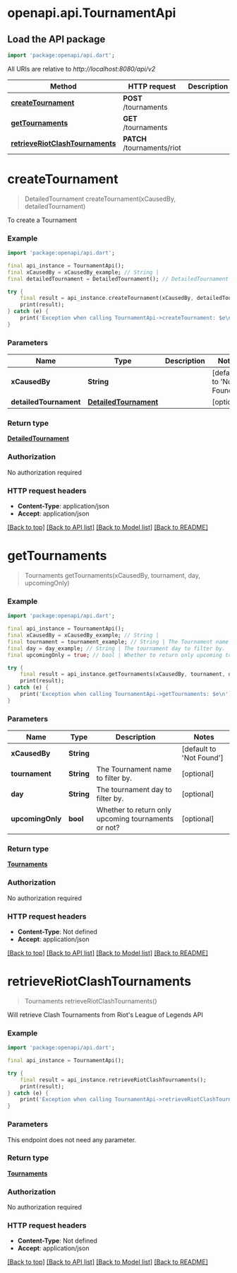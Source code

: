 # openapi.api.TournamentApi

## Load the API package
```dart
import 'package:openapi/api.dart';
```

All URIs are relative to *http://localhost:8080/api/v2*

Method | HTTP request | Description
------------- | ------------- | -------------
[**createTournament**](TournamentApi.md#createtournament) | **POST** /tournaments | 
[**getTournaments**](TournamentApi.md#gettournaments) | **GET** /tournaments | 
[**retrieveRiotClashTournaments**](TournamentApi.md#retrieveriotclashtournaments) | **PATCH** /tournaments/riot | 


# **createTournament**
> DetailedTournament createTournament(xCausedBy, detailedTournament)



To create a Tournament

### Example
```dart
import 'package:openapi/api.dart';

final api_instance = TournamentApi();
final xCausedBy = xCausedBy_example; // String | 
final detailedTournament = DetailedTournament(); // DetailedTournament | 

try {
    final result = api_instance.createTournament(xCausedBy, detailedTournament);
    print(result);
} catch (e) {
    print('Exception when calling TournamentApi->createTournament: $e\n');
}
```

### Parameters

Name | Type | Description  | Notes
------------- | ------------- | ------------- | -------------
 **xCausedBy** | **String**|  | [default to 'Not Found']
 **detailedTournament** | [**DetailedTournament**](DetailedTournament.md)|  | [optional] 

### Return type

[**DetailedTournament**](DetailedTournament.md)

### Authorization

No authorization required

### HTTP request headers

 - **Content-Type**: application/json
 - **Accept**: application/json

[[Back to top]](#) [[Back to API list]](../README.md#documentation-for-api-endpoints) [[Back to Model list]](../README.md#documentation-for-models) [[Back to README]](../README.md)

# **getTournaments**
> Tournaments getTournaments(xCausedBy, tournament, day, upcomingOnly)



### Example
```dart
import 'package:openapi/api.dart';

final api_instance = TournamentApi();
final xCausedBy = xCausedBy_example; // String | 
final tournament = tournament_example; // String | The Tournament name to filter by.
final day = day_example; // String | The tournament day to filter by.
final upcomingOnly = true; // bool | Whether to return only upcoming tournaments or not?

try {
    final result = api_instance.getTournaments(xCausedBy, tournament, day, upcomingOnly);
    print(result);
} catch (e) {
    print('Exception when calling TournamentApi->getTournaments: $e\n');
}
```

### Parameters

Name | Type | Description  | Notes
------------- | ------------- | ------------- | -------------
 **xCausedBy** | **String**|  | [default to 'Not Found']
 **tournament** | **String**| The Tournament name to filter by. | [optional] 
 **day** | **String**| The tournament day to filter by. | [optional] 
 **upcomingOnly** | **bool**| Whether to return only upcoming tournaments or not? | [optional] 

### Return type

[**Tournaments**](Tournaments.md)

### Authorization

No authorization required

### HTTP request headers

 - **Content-Type**: Not defined
 - **Accept**: application/json

[[Back to top]](#) [[Back to API list]](../README.md#documentation-for-api-endpoints) [[Back to Model list]](../README.md#documentation-for-models) [[Back to README]](../README.md)

# **retrieveRiotClashTournaments**
> Tournaments retrieveRiotClashTournaments()



Will retrieve Clash Tournaments from Riot's League of Legends API

### Example
```dart
import 'package:openapi/api.dart';

final api_instance = TournamentApi();

try {
    final result = api_instance.retrieveRiotClashTournaments();
    print(result);
} catch (e) {
    print('Exception when calling TournamentApi->retrieveRiotClashTournaments: $e\n');
}
```

### Parameters
This endpoint does not need any parameter.

### Return type

[**Tournaments**](Tournaments.md)

### Authorization

No authorization required

### HTTP request headers

 - **Content-Type**: Not defined
 - **Accept**: application/json

[[Back to top]](#) [[Back to API list]](../README.md#documentation-for-api-endpoints) [[Back to Model list]](../README.md#documentation-for-models) [[Back to README]](../README.md)

